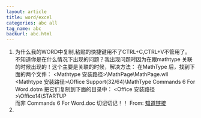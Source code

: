 ```yaml
---
layout: article
title: word/excel
categories: abc all
tag_name: abc
backurl: abc.html
---
```

1. 为什么我的WORD中复制,粘贴的快捷键用不了CTRL+C,CTRL+V不管用了。
不知道你是在什么情况下出现的问题？我出现问题时因为在跟mathtype 关联的时候出现的！这个主要是关联的时候，解决方法：
在MathType 后，找到下面的两个文件：
<Mathtype 安装路径>\MathPage\MathPage.wll
<Mathtype 安装路径>\Office Support\(32/64)\MathType Commands 6 For Word.dotm
把它们复制到下面的目录中：
<Office 安装路径>\Office14\STARTUP\
而非  Commands 6 For Word.doc     切记切记！！ 
From: [知道链接](https://zhidao.baidu.com/question/448814288.html)
2.